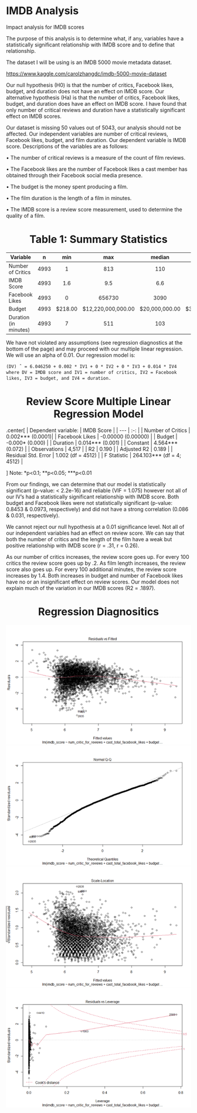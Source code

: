 # IMDB Analysis
Impact analysis for IMDB scores

The purpose of this analysis is to determine what, if any, variables have a statistically significant relationship with IMDB score and to define that relationship.

The dataset I will be using is an IMDB 5000 movie metadata dataset. 

https://www.kaggle.com/carolzhangdc/imdb-5000-movie-dataset

Our null hypothesis (H0) is that the number of critics, Facebook likes, budget, and duration does not have an effect on IMDB score. Our alternative hypothesis (Ha) is that the number of critics, Facebook likes, budget, and duration does have an effect on IMDB score. I have found that only number of critical reviews and duration have a statistically significant effect on IMDB scores.

Our dataset is missing 50 values out of 5043, our analysis should not be affected. Our independent variables are number of critical reviews, Facebook likes, budget, and film duration. Our dependent variable is IMDB score. Descriptions of the variables are as follows:

•	The number of critical reviews is a measure of the count of film reviews. 

•	The Facebook likes are the number of Facebook likes a cast member has obtained through their Facebook social media presence.

•	The budget is the money spent producing a film. 

•	The film duration is the length of a film in minutes. 

•	The IMDB score is a review score measurement, used to determine the quality of a film. 

<h1 align="center">Table 1: Summary Statistics</h1>

| Variable 	        | n | min | max | median | mean | std |
| --- 	                | :-: | :---: | :---: | :---:    | :---:  | :---: |
| Number of Critics     | 4993 | 1 | 813 | 110 | 140.2 | 121.6 |
| IMDB Score 		| 4993     | 1.6 | 9.5 | 6.6 | 6.442 | 1.125 |
| Facebook Likes        | 4993 | 0 | 656730 | 3090 | 9699 | 18163.8 |
| Budget 	        | 4993 | $218.00 | $12,220,000,000.00 | $20,000,000.00 | $39,750,000.00 | $206,114,898.00 |
| Duration (in minutes) | 4993 | 7 | 511 | 103 | 107.2 | 25.19744 |


We have not violated any assumptions (see regression diagnostics at the bottom of the page) and may proceed with our multiple linear regression. We will use an alpha of 0.01. Our regression model is:

	(DV) ̂  = 6.046250 + 0.002 * IV1 + 0 * IV2 + 0 * IV3 + 0.014 * IV4 where DV = IMDB score and IV1 = number of critics, IV2 = Facebook likes, IV3 = budget, and IV4 = duration.

<h1 align="center">Review Score Multiple Linear Regression Model</h1>

.center[ 
| Dependent variable: | IMDB Score |
| --- 	                | :-: |
| Number of Critics     | 0.002*** (0.0001)|
| Facebook Likes  		| -0.00000 (0.00000)   |
| Budget        | -0.000* (0.000) |
| Duration	        | 0.014*** (0.001) |
| Constant | 4.564*** (0.072) |
| Observations | 4,517 |
| R2 | 0.190 |
| Adjusted R2 | 0.189 |
| Residual Std. Error | 1.002 (df = 4512) |
| F Statistic | 264.103*** (df = 4; 4512) |

]
Note:	*p<0.1; **p<0.05; ***p<0.01

From our findings, we can determine that our model is statistically significant (p-value: < 2.2e-16) and reliable (VIF = 1.075) however not all of our IV’s had a statistically significant relationship with IMDB score. Both budget and Facebook likes were not statistically significant (p-value: 0.8453 & 0.0973, respectively) and did not have a strong correlation (0.086 & 0.031, respectively).

We cannot reject our null hypothesis at a 0.01 significance level. Not all of our independent variables had an effect on review score. We can say that both the number of critics and the length of the film have a weak but positive relationship with IMDB score (r = .31, r =  0.26).

As our number of critics increases, the review score goes up. For every 100 critics the review score goes up by .2. As film length increases, the review score also goes up. For every 100 additional minutes, the review score increases by 1.4. Both increases in budget and number of Facebook likes have no or an insignificant effect on review scores. Our model does not explain much of the variation in our IMDB scores (R2 = .1897).

<center>
<h1 align="center">Regression Diagnositics</h1>
<img src="/Residuals vs Fitted.png" alt="Fitted"/>
<img src="/Normal Q-Q.png" alt="Q-Q"/>
<img src="/Scale-Location.png" alt="Scale"/>
<img src="/Residuals vs Leverage.png" alt="Leverage"/>
</center>

 
 
 
 
